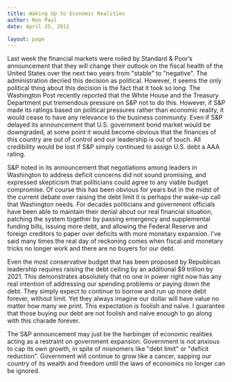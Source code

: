 ```yaml
---
title: Waking Up to Economic Realities
author: Ron Paul
date: April 25, 2011

layout: page
---
```


Last week the financial markets were roiled by Standard & Poor’s
announcement that they will change their outlook on the fiscal health
of the United States over the next two years from "stable" to
"negative". The administration decried this decision as political.
However, it seems the only political thing about this decision is the
fact that it took so long. The Washington Post recently reported that
the White House and the Treasury Department put tremendous pressure on
S&P not to do this. However, if S&P made its ratings based on political
pressures rather than economic reality, it would cease to have any
relevance to the business community. Even if S&P delayed its
announcement that U.S. government bond market would be downgraded, at
some point it would become obvious that the finances of this country
are out of control and our leadership is out of touch. All credibility
would be lost if S&P simply continued to assign U.S. debt a AAA rating.

S&P noted in its announcement that negotiations among leaders in
Washington to address deficit concerns did not sound promising, and
expressed skepticism that politicians could agree to any viable budget
compromise. Of course this has been obvious for years but in the midst
of the current debate over raising the debt limit it is perhaps the
wake-up call that Washington needs. For decades politicians and
government officials have been able to maintain their denial about our
real financial situation, patching the system together by passing
emergency and supplemental funding bills, issuing more debt, and
allowing the Federal Reserve and foreign creditors to paper over
deficits with more monetary expansion. I’ve said many times the real
day of reckoning comes when fiscal and monetary tricks no longer work
and there are no buyers for our debt.

Even the most conservative budget that has been proposed by Republican
leadership requires raising the debt ceiling by an additional \$9
trillion by 2021. This demonstrates absolutely that no one in power
right now has any real intention of addressing our spending problems or
paying down the debt. They simply expect to continue to borrow and run
up more debt forever, without limit. Yet they always imagine our dollar
will have value no matter how many we print. This expectation is
foolish and naïve. I guarantee that those buying our debt are not
foolish and naïve enough to go along with this charade forever.

The S&P announcement may just be the harbinger of economic realities
acting as a restraint on government expansion. Government is not
anxious to cap its own growth, in spite of misnomers like "debt limit"
or "deficit reduction". Government will continue to grow like a cancer,
sapping our country of its wealth and freedom until the laws of
economics no longer can be ignored.
